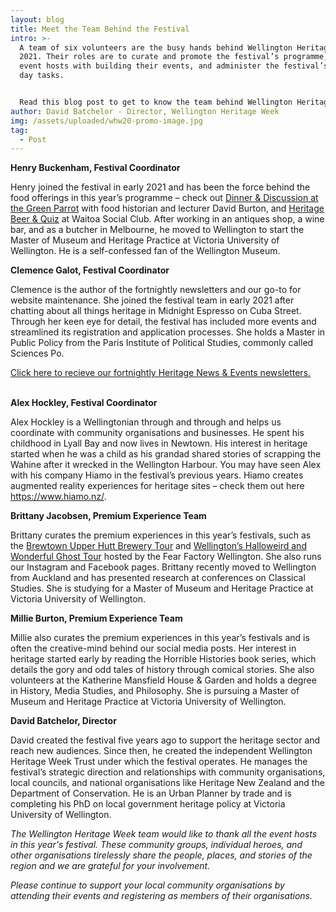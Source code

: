 ```yaml
---
layout: blog
title: Meet the Team Behind the Festival
intro: >-
  A team of six volunteers are the busy hands behind Wellington Heritage Week
  2021. Their roles are to curate and promote the festival’s programme, support
  event hosts with building their events, and administer the festival’s day to
  day tasks.


  Read this blog post to get to know the team behind Wellington Heritage Week 2021.
author: David Batchelor - Director, Wellington Heritage Week
img: /assets/uploaded/whw20-promo-image.jpg
tag:
  - Post
---
```

**Henry Buckenham, Festival Coordinator**

Henry joined the festival in early 2021 and has been the force behind the food offerings in this year’s programme – check out [Dinner & Discussion at the Green Parrot](https://wellingtonheritageweek.co.nz/event/dinner-discussion-at-the-green-parrot/) with food historian and lecturer David Burton, and [Heritage Beer & Quiz](https://wellingtonheritageweek.co.nz/event/waitoa-beer-and-quiz/) at Waitoa Social Club. After working in an antiques shop, a wine bar, and as a butcher in Melbourne, he moved to Wellington to start the Master of Museum and Heritage Practice at Victoria University of Wellington. He is a self-confessed fan of the Wellington Museum. 

**Clemence Galot, Festival Coordinator** 

Clemence is the author of the fortnightly newsletters and our go-to for website maintenance. She joined the festival team in early 2021 after chatting about all things heritage in Midnight Espresso on Cuba Street. Through her keen eye for detail, the festival has included more events and streamlined its registration and application processes. She holds a Master in Public Policy from the Paris Institute of Political Studies, commonly called Sciences Po.

[Click here to recieve our fortnightly Heritage News & Events newsletters.](https://mailchi.mp/37383b848d92/wellington-heritage-week-newsletter)

\
**Alex Hockley, Festival Coordinator** 

Alex Hockley is a Wellingtonian through and through and helps us coordinate with community organisations and businesses. He spent his childhood in Lyall Bay and now lives in Newtown. His interest in heritage started when he was a child as his grandad shared stories of scrapping the Wahine after it wrecked in the Wellington Harbour. You may have seen Alex with his company Hiamo in the festival’s previous years. Hiamo creates augmented reality experiences for heritage sites – check them out here <https://www.hiamo.nz/>.

**Brittany Jacobsen, Premium Experience Team**

Brittany curates the premium experiences in this year’s festivals, such as the [Brewtown Upper Hutt Brewery Tour](https://wellingtonheritageweek.co.nz/event/brewtown-upper-hutt-brewery-tour/) and [Wellington’s Halloweird and Wonderful Ghost Tour](https://wellingtonheritageweek.co.nz/event/wellingtons-halloweird-and-wonderful-ghost-tour/) hosted by the Fear Factory Wellington. She also runs our Instagram and Facebook pages. Brittany recently moved to Wellington from Auckland and has presented research at conferences on Classical Studies. She is studying for a Master of Museum and Heritage Practice at Victoria University of Wellington.

**Millie Burton, Premium Experience Team**

Millie also curates the premium experiences in this year’s festivals and is often the creative-mind behind our social media posts. Her interest in heritage started early by reading the Horrible Histories book series, which details the gory and odd tales of history through comical stories. She also volunteers at the Katherine Mansfield House & Garden and holds a degree in History, Media Studies, and Philosophy. She is pursuing a Master of Museum and Heritage Practice at Victoria University of Wellington.

**David Batchelor, Director** 

David created the festival five years ago to support the heritage sector and reach new audiences. Since then, he created the independent Wellington Heritage Week Trust under which the festival operates. He manages the festival’s strategic direction and relationships with community organisations, local councils, and national organisations like Heritage New Zealand and the Department of Conservation. He is an Urban Planner by trade and is completing his PhD on local government heritage policy at Victoria University of Wellington.

*The Wellington Heritage Week team would like to thank all the event hosts in this year's festival. These community groups, individual heroes, and other organisations tirelessly share the people, places, and stories of the region and we are grateful for your involvement.* 

*Please continue to support your local community organisations by attending their events and registering as members of their organisations.*